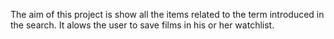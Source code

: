 The aim of this project is show all the items related to the term introduced in the search. It alows the user to save films in his or her watchlist.
